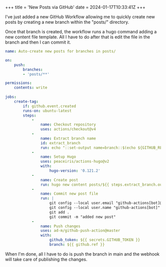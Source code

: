 +++
title = 'New Posts via GitHub'
date = 2024-01-17T10:33:41Z
+++

I've just added a new GitHub Workflow allowing me to quickly create
new posts by creating a new branch within the "posts/" directory.

Once that branch is created, the workflow runs a hugo command adding a new content file template.
All I have to do after that is edit the file in the branch and then I can commit it.

```yaml
name: Auto-create new posts for branches in posts/

on:
    push:
        branches:
        - 'posts/**'

permissions: 
    contents: write
    
jobs:
    create-tag:
        if: github.event.created
        runs-on: ubuntu-latest
        steps:
            -
                name: Checkout repository
                uses: actions/checkout@v4
            -
                name: Extract branch name
                id: extract_branch
                run: echo "::set-output name=branch::$(echo ${GITHUB_REF#refs/heads/posts/})"
            -   
                name: Setup Hugo
                uses: peaceiris/actions-hugo@v2
                with:
                    hugo-version: '0.121.2'
            -
                name: Create post
                run: hugo new content posts/${{ steps.extract_branch.outputs.branch }}.md
            - 
                name: Commit new post file
                run: |
                    git config --local user.email "github-actions[bot]@users.noreply.github.com"
                    git config --local user.name "github-actions[bot]"
                    git add .
                    git commit -m "added new post"
            -
                name: Push changes
                uses: ad-m/github-push-action@master
                with:
                    github_token: ${{ secrets.GITHUB_TOKEN }}
                    branch: ${{ github.ref }}
```

When I'm done, all I have to do is push the branch in main and the webhook will take care of publishing the changes.
